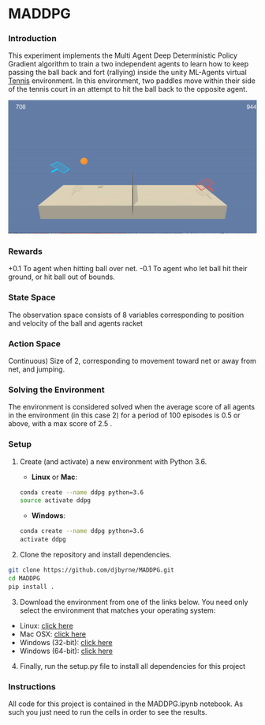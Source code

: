
# MADDPG

### Introduction

This experiment implements the Multi Agent Deep Deterministic Policy Gradient algorithm to train a two independent agents to learn how to keep passing the ball back and fort (rallying) inside the unity ML-Agents virtual [Tennis](https://github.com/Unity-Technologies/ml-agents/blob/master/docs/Learning-Environment-Examples.md#tennis) environment. In this environment, two paddles move within their side of the tennis court in an attempt to hit the ball back to the opposite agent.

![Trained Agent](/images/trained_maddpg.gif)

### Rewards

+0.1 To agent when hitting ball over net.
-0.1 To agent who let ball hit their ground, or hit ball out of bounds.

### State Space

The observation space consists of 8 variables corresponding to position and velocity of the ball and agents racket

### Action Space

Continuous) Size of 2, corresponding to movement toward net or away from net, and jumping.

### Solving the Environment
The environment is considered solved when the average score of all agents in the environment (in this case 2) for a period of 100 episodes is 0.5 or above, with a max score of 2.5 .


### Setup

1. Create (and activate) a new environment with Python 3.6.

	- __Linux__ or __Mac__: 
	```bash
	conda create --name ddpg python=3.6
	source activate ddpg
	```
	- __Windows__: 
	```bash
	conda create --name ddpg python=3.6 
	activate ddpg
	```

2. Clone the repository and install dependencies.
```bash
git clone https://github.com/djbyrne/MADDPG.git
cd MADDPG
pip install .
```
3. Download the environment from one of the links below.  You need only select the environment that matches your operating system:

- Linux: [click here](https://s3-us-west-1.amazonaws.com/udacity-drlnd/P2/Reacher/Reacher_Linux.zip)
- Mac OSX: [click here](https://s3-us-west-1.amazonaws.com/udacity-drlnd/P2/Reacher/Reacher.app.zip)
- Windows (32-bit): [click here](https://s3-us-west-1.amazonaws.com/udacity-drlnd/P2/Reacher/Reacher_Windows_x86.zip)
- Windows (64-bit): [click here](https://s3-us-west-1.amazonaws.com/udacity-drlnd/P2/Reacher/Reacher_Windows_x86_64.zip)
        
4. Finally, run the setup.py file to install all dependencies for this project


### Instructions

All code for this project is contained in the MADDPG.ipynb notebook. As such you just need to run the cells in order to see the results.

